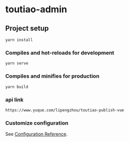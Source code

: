 # toutiao-admin

## Project setup
```
yarn install
```

### Compiles and hot-reloads for development
```
yarn serve
```

### Compiles and minifies for production
```
yarn build
```

### api link
```
https://www.yuque.com/lipengzhou/toutiao-publish-vue
```

### Customize configuration
See [Configuration Reference](https://cli.vuejs.org/config/).
